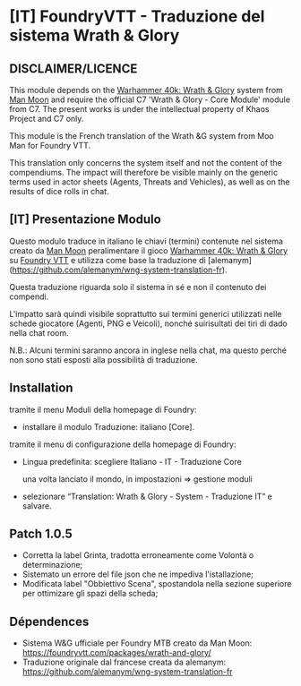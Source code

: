 # [IT] FoundryVTT - Traduzione del sistema Wrath & Glory

## DISCLAIMER/LICENCE

This module depends on the [Warhammer 40k: Wrath & Glory](https://foundryvtt.com/packages/wrath-and-glory/) system from [Man Moon](https://github.com/moo-man) and require the official C7 'Wrath & Glory - Core Module' module from C7. The present works is under the intellectual property of Khaos Project and C7 only.

This module is the French translation of the Wrath &G system from Moo Man for Foundry VTT.

This translation only concerns the system itself and not the content of the compendiums.
The impact will therefore be visible mainly on the generic terms used in actor sheets (Agents, Threats and Vehicles), as well as on the results of dice rolls in chat.

## [IT] Presentazione Modulo

Questo modulo traduce in italiano le chiavi (termini) contenute nel sistema creato da [Man Moon](https://github.com/moo-man) peralimentare il gioco [Warhammer 40k: Wrath & Glory](https://cubicle7games.com/warhammer-40k-wrath-and-glory-rpgs) su [Foundry VTT](https://foundryvtt.com/) e utilizza come base la traduzione di [alemanym] (https://github.com/alemanym/wng-system-translation-fr).

Questa traduzione riguarda solo il sistema in sé e non il contenuto dei compendi.

L'impatto sarà quindi visibile soprattutto sui termini generici utilizzati nelle schede giocatore (Agenti, PNG e Veicoli), nonché suirisultati dei tiri di dado nella chat room.

N.B.: Alcuni termini saranno ancora in inglese nella chat, ma questo perché non sono stati esposti alla possibilità di traduzione.

## Installation

tramite il menu Moduli della homepage di Foundry:

- installare il modulo Traduzione: italiano [Core].

tramite il menu di configurazione della homepage di Foundry:

- Lingua predefinita: scegliere Italiano - IT - Traduzione Core

  una volta lanciato il mondo, in impostazioni => gestione moduli

- selezionare “Translation: Wrath & Glory - System - Traduzione IT” e salvare.

## Patch 1.0.5
- Corretta la label Grinta, tradotta erroneamente come Volontà o determinazione;
- Sistemato un errore del file json che ne impediva l'istallazione;
- Modificata label "Obbiettivo Scena", spostandola nella sezione superiore per ottimizare gli spazi della scheda;

## Dépendences

- Sistema W&G ufficiale per Foundry MTB creato da Man Moon: https://foundryvtt.com/packages/wrath-and-glory/
- Traduzione originale dal francese creata da alemanym: https://github.com/alemanym/wng-system-translation-fr
